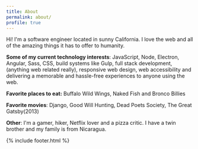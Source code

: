 ```yaml
---
title: About
permalink: about/
profile: true
---
```


Hi! I'm a software engineer located in sunny California. I love the web and all of the amazing things
it has to offer to humanity.

**Some of my current technology interests**:
JavaScript, Node, Electron, Angular, Sass, CSS, build systems like Gulp, full stack development,(anything web related really), responsive web design, web accessibility and delivering a memorable and hassle-free experiences to anyone using the web.

**Favorite places to eat:**
Buffalo Wild Wings, Naked Fish and Bronco Billies

**Favorite movies**:
 Django, Good Will Hunting, Dead Poets Society, The Great Gatsby(2013)

**Other**:
I'm a gamer, hiker, Netflix lover and a pizza critic. I have a twin brother and my family is from Nicaragua.


{% include footer.html %}
